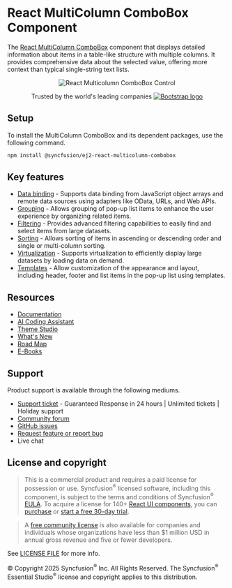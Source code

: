 # React MultiColumn ComboBox Component

The [React MultiColumn ComboBox](https://www.syncfusion.com/react-components/react-multicolumn-combobox) component that displays detailed information about items in a table-like structure with multiple columns. It provides comprehensive data about the selected value, offering more context than typical single-string text lists.

<p align="center">
<img alt="React Multicolumn ComboBox Control" src="https://ft.syncfusion.com/featuretour/react-js2/images/multicolumn-combobox/react-multicolumn-combobox.png">
</p>

<p align="center">
Trusted by the world's leading companies
  <a href="https://www.syncfusion.com">
    <img src="https://ej2.syncfusion.com/home/images/trusted_companies.png" alt="Bootstrap logo">
  </a>
</p>

## Setup
  
To install the MultiColumn ComboBox and its dependent packages, use the following command.

```sh
npm install @syncfusion/ej2-react-multicolumn-combobox
```

## Key features

* [Data binding](https://ej2.syncfusion.com/react/documentation/multicolumn-combobox/data-binding) - Supports data binding from JavaScript object arrays and remote data sources using adapters like OData, URLs, and Web APIs.
* [Grouping](https://ej2.syncfusion.com/react/demos/?utm_source=npm&utm_campaign=color-picker#/bootstrap5/multicolumn-combobox/grouping) - Allows grouping of pop-up list items to enhance the user experience by organizing related items. 
* [Filtering](https://ej2.syncfusion.com/react/demos/?utm_source=npm&utm_campaign=color-picker#/bootstrap5/multicolumn-combobox/filtering) - Provides advanced filtering capabilities to easily find and select items from large datasets. 
* [Sorting](https://ej2.syncfusion.com/react/demos/?utm_source=npm&utm_campaign=color-picker#/bootstrap5/multicolumn-combobox/sorting) - Allows sorting of items in ascending or descending order and single or multi-column sorting. 
* [Virtualization](https://ej2.syncfusion.com/react/demos/?utm_source=npm&utm_campaign=color-picker#/bootstrap5/multicolumn-combobox/virtualization) - Supports virtualization to efficiently display large datasets by loading data on demand. 
* [Templates](https://ej2.syncfusion.com/react/demos/?utm_source=npm&utm_campaign=color-picker#/bootstrap5/multicolumn-combobox/template) - Allow customization of the appearance and layout, including header, footer and list items in the pop-up list using templates. 

## Resources

* [Documentation](https://ej2.syncfusion.com/react/documentation/multicolumn-combobox/getting-started)
* [AI Coding Assistant](https://ej2.syncfusion.com/react/documentation/ai-coding-assistants/overview)
* [Theme Studio](https://ej2.syncfusion.com/themestudio/)
* [What's New](https://www.syncfusion.com/products/whatsnew/react?utm_medium=listing&utm_source=github)
* [Road Map](https://www.syncfusion.com/products/roadmap/react)
* [E-Books](https://www.syncfusion.com/succinctly-free-ebooks?searchkey=react&type=all)

## Support

Product support is available through the following mediums.

* [Support ticket](https://support.syncfusion.com/support/tickets/create) - Guaranteed Response in 24 hours | Unlimited tickets | Holiday support
* [Community forum](https://www.syncfusion.com/forums/react-js2?utm_source=npm&utm_medium=listing&utm_campaign=react-multicolumn-combobox-npm)
* [GitHub issues](https://github.com/syncfusion/ej2-react-ui-components/issues/new)
* [Request feature or report bug](https://www.syncfusion.com/feedback/react?utm_source=npm&utm_medium=listing&utm_campaign=react-multicolumn-combobox-npm)
* Live chat

## License and copyright

> This is a commercial product and requires a paid license for possession or use. Syncfusion<sup>®</sup> licensed software, including this component, is subject to the terms and conditions of Syncfusion<sup>®</sup> [EULA](https://www.syncfusion.com/eula/es/). To acquire a license for 140+ [React UI components](https://www.syncfusion.com/react-components), you can [purchase](https://www.syncfusion.com/sales/products) or [start a free 30-day trial](https://www.syncfusion.com/account/manage-trials/start-trials).

> A [free community license](https://www.syncfusion.com/products/communitylicense) is also available for companies and individuals whose organizations have less than $1 million USD in annual gross revenue and five or fewer developers.

See [LICENSE FILE](https://github.com/syncfusion/ej2-react-ui-components/blob/master/license?utm_source=npm&utm_campaign=multicolumn-combobox) for more info.

&copy; Copyright 2025 Syncfusion<sup>®</sup> Inc. All Rights Reserved. The Syncfusion<sup>®</sup> Essential Studio<sup>®</sup> license and copyright applies to this distribution.
